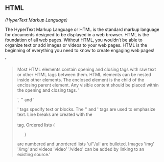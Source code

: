 ## HTML
*(HyperText Markup Language)*
 

The HyperText Markup Language or HTML is the standard markup language for documents designed to be displayed in a web browser. 
HTML is the foundation of all web pages. 
Without HTML, you wouldn’t be able to organize text or add images or videos to your web pages. 
HTML is the beginning of everything you need to know to create engaging web pages!

 
'
> Most HTML elements contain opening and closing tags with raw text or other HTML tags between them.
> HTML elements can be nested inside other elements. The enclosed element is the child of the enclosing parent element.
> Any visible content should be placed within the opening and closing <body></body> tags.
> '<p>', '<span>' and '<div>' tags specify text or blocks.
> The '<em></em>' and <strong></strong>' tags are used to emphasize text.
> Line breaks are created with the <br></br> tag.
> Ordered lists (<ol>)</ol> are numbered and unordered lists 'ul''/ul' are bulleted.
> Images 'img' '/img' and videos 'video' '/video' can be added by linking to an existing source.'
